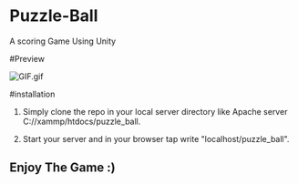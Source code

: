 # Puzzle-Ball

A scoring Game Using Unity 


#Preview 

![GIF.gif](https://media.giphy.com/media/5nggKOzVYIdzBjaCZm/giphy.gif)

#installation

1. Simply clone the repo in your local server directory like Apache server C://xammp/htdocs/puzzle_ball.

2. Start your server and in your browser tap write "localhost/puzzle_ball".

## Enjoy The Game :) 
